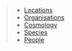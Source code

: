 > - [Locations](Locations/Locations.md)
> - [Organisations](Organisations/Organisations.md)
> - [Cosmology](Cosmology/Cosmology.md)
> - [Species](Species/Species.md)
> - [People](People/People.md)
